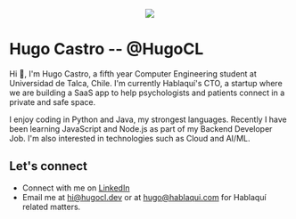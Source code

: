 <p align="center">
  <img src="https://user-images.githubusercontent.com/39707889/139371485-2c880ed9-f286-4dcc-a223-d3fcdf3df174.png"/>
</p>

# Hugo Castro -- @HugoCL 
Hi :wave:, I'm Hugo Castro, a fifth year Computer Engineering student at Universidad de Talca, Chile. I'm currently Hablaquí's CTO, a startup where we are building a SaaS app to help psychologists and patients connect in a private and safe space.

I enjoy coding in Python and Java, my strongest languages. Recently I have been learning JavaScript and Node.js as part of my Backend Developer Job. I'm also interested in technologies such as Cloud and AI/ML.

## Let's connect

 - Connect with me on [LinkedIn](https://www.linkedin.com/in/hugocastrocl/)
 - Email me at [hi@hugocl.dev](mailto:hi@hugocl.dev) or at [hugo@hablaqui.com](mailto:hugo@hablaqui.com) for Hablaquí related matters.
